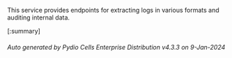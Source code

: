 






This service provides endpoints for extracting logs in various formats and auditing internal data.

[:summary]

###### Auto generated by Pydio Cells Enterprise Distribution v4.3.3 on 9-Jan-2024
